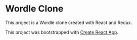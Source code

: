 # Wordle Clone

This project is a Wordle clone created with React and Redux.




This project was bootstrapped with [Create React App](https://github.com/facebook/create-react-app).
